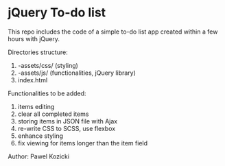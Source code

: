 jQuery To-do list
=================


This repo includes the code of a simple to-do list app created within a few hours with jQuery.

Directories structure:

1. -assets/css/ (styling)
2. -assets/js/ (functionalities, jQuery library)
3. index.html


Functionalities to be added:
1. items editing
2. clear all completed items
3. storing items in JSON file with Ajax
4. re-write CSS to SCSS, use flexbox
5. enhance styling
6. fix viewing for items longer than the item field


Author: Pawel Kozicki